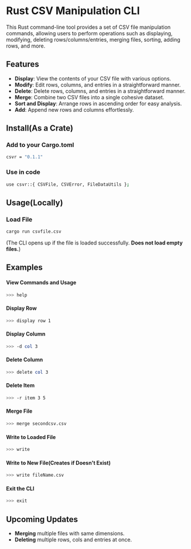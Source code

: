 # Rust CSV Manipulation CLI

This Rust command-line tool provides a set of CSV file manipulation commands, allowing users to perform operations such as displaying, modifying, deleting rows/columns/entries, merging files, sorting, adding rows, and more.

## Features

- **Display**: View the contents of your CSV file with various options.
- **Modify**: Edit rows, columns, and entries in a straightforward manner.
- **Delete**: Delete rows, columns, and entries in a straightforward manner.
- **Merge**: Combine two CSV files into a single cohesive dataset.
- **Sort and Display**: Arrange rows in ascending order for easy analysis.
- **Add**: Append new rows and columns effortlessly.

## Install(As a Crate)
### Add to your Cargo.toml
```bash
csvr = "0.1.1"
```

### Use in code
```bash
use csvr::{ CSVFile, CSVError, FileDataUtils };
```

## Usage(Locally)
### Load File
```bash
cargo run csvfile.csv
```
(The CLI opens up if the file is loaded successfully. **Does not load empty files.**)

## Examples

#### View Commands and Usage

```bash
>>> help
```

#### Display Row

```bash
>>> display row 1
```

#### Display Column

```bash
>>> -d col 3
```

#### Delete Column

```bash
>>> delete col 3
```

#### Delete Item

```bash
>>> -r item 3 5
```

#### Merge File

```bash
>>> merge secondcsv.csv
```

#### Write to Loaded File

```bash
>>> write
```

#### Write to New File(Creates if Doesn't Exist)

```bash
>>> write fileName.csv
```

#### Exit the CLI

```bash
>>> exit
```

## Upcoming Updates
- **Merging** multiple files with same dimensions.
- **Deleting** multiple rows, cols and entries at once.
